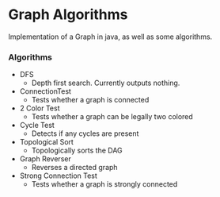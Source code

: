 # Graph Algorithms
Implementation of a Graph in java, as well as some algorithms.

### Algorithms
- DFS
  - Depth first search. Currently outputs nothing.
- ConnectionTest
  - Tests whether a graph is connected 
- 2 Color Test
  - Tests whether a graph can be legally two colored
- Cycle Test
  - Detects if any cycles are present
- Topological Sort
  - Topologically sorts the DAG
- Graph Reverser
  - Reverses a directed graph
- Strong Connection Test
  - Tests whether a graph is strongly connected
